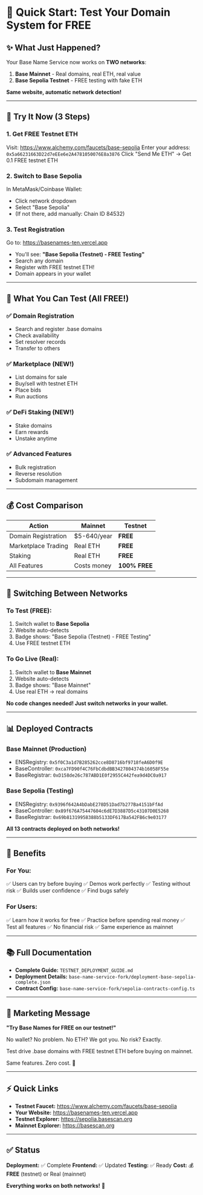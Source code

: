 # 🚀 Quick Start: Test Your Domain System for FREE

## ✨ What Just Happened?

Your Base Name Service now works on **TWO networks**:

1. **Base Mainnet** - Real domains, real ETH, real value
2. **Base Sepolia Testnet** - FREE testing with fake ETH

**Same website, automatic network detection!**

---

## 🎯 Try It Now (3 Steps)

### 1. Get FREE Testnet ETH
Visit: https://www.alchemy.com/faucets/base-sepolia
Enter your address: `0x5a66231663D22d7eEEe6e2A4781050076E8a3876`
Click "Send Me ETH" → Get 0.1 FREE testnet ETH

### 2. Switch to Base Sepolia
In MetaMask/Coinbase Wallet:
- Click network dropdown
- Select "Base Sepolia"
- (If not there, add manually: Chain ID 84532)

### 3. Test Registration
Go to: https://basenames-ten.vercel.app
- You'll see: **"Base Sepolia (Testnet) - FREE Testing"**
- Search any domain
- Register with FREE testnet ETH!
- Domain appears in your wallet

---

## 🎉 What You Can Test (All FREE!)

### ✅ Domain Registration
- Search and register .base domains
- Check availability
- Set resolver records
- Transfer to others

### ✅ Marketplace (NEW!)
- List domains for sale
- Buy/sell with testnet ETH
- Place bids
- Run auctions

### ✅ DeFi Staking (NEW!)
- Stake domains
- Earn rewards
- Unstake anytime

### ✅ Advanced Features
- Bulk registration
- Reverse resolution
- Subdomain management

---

## 💰 Cost Comparison

| Action | Mainnet | Testnet |
|--------|---------|---------|
| Domain Registration | $5-640/year | **FREE** |
| Marketplace Trading | Real ETH | **FREE** |
| Staking | Real ETH | **FREE** |
| All Features | Costs money | **100% FREE** |

---

## 🔄 Switching Between Networks

### To Test (FREE):
1. Switch wallet to **Base Sepolia**
2. Website auto-detects
3. Badge shows: "Base Sepolia (Testnet) - FREE Testing"
4. Use FREE testnet ETH

### To Go Live (Real):
1. Switch wallet to **Base Mainnet**
2. Website auto-detects
3. Badge shows: "Base Mainnet"
4. Use real ETH → real domains

**No code changes needed! Just switch networks in your wallet.**

---

## 📊 Deployed Contracts

### Base Mainnet (Production)
- ENSRegistry: `0x5f0C3a1d7B285262cce8D8716bf9718feA6D0f9E`
- BaseController: `0xca7FD90f4C76FbCdbdBB3427804374b16058F55e`
- BaseRegistrar: `0xD158de26c787ABD1E0f2955C442fea9d4DC0a917`

### Base Sepolia (Testing)
- ENSRegistry: `0x9396f642A4bDabE278D51Dad7b277Ba4151bFfAd`
- BaseController: `0x89f676A75447604c6dE7D3887D5c43107D0E5268`
- BaseRegistrar: `0x69b81319958388b5133DF617Ba542FB6c9e03177`

**All 13 contracts deployed on both networks!**

---

## 🎁 Benefits

### For You:
✅ Users can try before buying
✅ Demos work perfectly
✅ Testing without risk
✅ Builds user confidence
✅ Find bugs safely

### For Users:
✅ Learn how it works for free
✅ Practice before spending real money
✅ Test all features
✅ No financial risk
✅ Same experience as mainnet

---

## 📚 Full Documentation

- **Complete Guide:** `TESTNET_DEPLOYMENT_GUIDE.md`
- **Deployment Details:** `base-name-service-fork/deployment-base-sepolia-complete.json`
- **Contract Config:** `base-name-service-fork/sepolia-contracts-config.ts`

---

## 🚀 Marketing Message

**"Try Base Names for FREE on our testnet!"**

No wallet? No problem.
No ETH? We got you.
No risk? Exactly.

Test drive .base domains with FREE testnet ETH before buying on mainnet.

Same features. Zero cost. 🎉

---

## ⚡ Quick Links

- **Testnet Faucet:** https://www.alchemy.com/faucets/base-sepolia
- **Your Website:** https://basenames-ten.vercel.app
- **Testnet Explorer:** https://sepolia.basescan.org
- **Mainnet Explorer:** https://basescan.org

---

## ✅ Status

**Deployment:** ✅ Complete
**Frontend:** ✅ Updated
**Testing:** ✅ Ready
**Cost:** 💰 **FREE** (testnet) or Real (mainnet)

**Everything works on both networks!** 🎊
